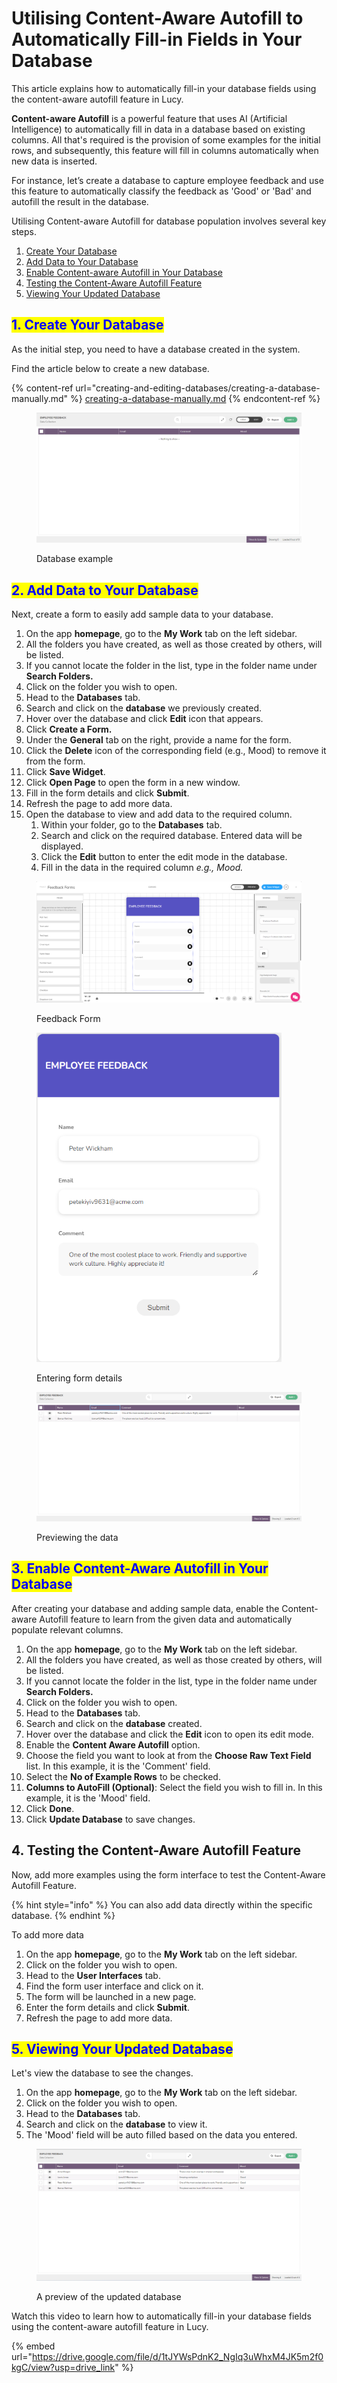 # Utilising Content-Aware Autofill to Automatically Fill-in Fields in Your Database

This article explains how to automatically fill-in your database fields using the content-aware autofill feature in Lucy.

**Content-aware Autofill** is a powerful feature that uses AI (Artificial Intelligence) to automatically fill in data in a database based on existing columns. All that's required is the provision of some examples for the initial rows, and subsequently, this feature will fill in columns automatically when new data is inserted.

For instance, let’s create a database to capture employee feedback and use this feature to automatically classify the feedback as 'Good' or 'Bad' and autofill the result in the database.&#x20;

Utilising Content-aware Autofill for database population involves several key steps.

1. [Create Your Database](utilising-content-aware-autofill-to-automatically-fill-in-fields-in-your-database.md#id-1.-create-your-database)
2. [Add Data to Your Database](utilising-content-aware-autofill-to-automatically-fill-in-fields-in-your-database.md#id-2.-add-data-to-your-database)
3. [Enable Content-aware Autofill in Your Database](utilising-content-aware-autofill-to-automatically-fill-in-fields-in-your-database.md#id-3.-enable-content-aware-autofill-in-your-database)
4. [Testing the Content-Aware Autofill Feature](utilising-content-aware-autofill-to-automatically-fill-in-fields-in-your-database.md#id-4.-testing-the-content-aware-autofill-feature)
5. [Viewing Your Updated Database](utilising-content-aware-autofill-to-automatically-fill-in-fields-in-your-database.md#viewing-your-updated-database)

## <mark style="color:blue;">1. Create Your Database</mark>

As the initial step, you need to have a database created in the system.&#x20;

Find the article below to create a new database.

{% content-ref url="creating-and-editing-databases/creating-a-database-manually.md" %}
[creating-a-database-manually.md](creating-and-editing-databases/creating-a-database-manually.md)
{% endcontent-ref %}

<figure><img src="../.gitbook/assets/Database example_1.png" alt=""><figcaption><p>Database example</p></figcaption></figure>

## <mark style="color:blue;">2. Add Data to Your Database</mark>

Next, create a form to easily add sample data to your database.

1. On the app **homepage**, go to the **My Work** tab on the left sidebar.
2. All the folders you have created, as well as those created by others, will be listed.
3. If you cannot locate the folder in the list, type in the folder name under **Search Folders.**
4. Click on the folder you wish to open.
5. Head to the **Databases** tab.
6. Search and click on the **database** we previously created.
7. Hover over the database and click **Edit** icon that appears.
8. Click **Create a Form.**
9. Under the **General** tab on the right, provide a name for the form.
10. Click the **Delete** icon of the corresponding field (e.g., Mood) to remove it from the form.
11. Click **Save Widget**.
12. Click **Open Page** to open the form in a new window.
13. Fill in the form details and click **Submit**.
14. Refresh the page to add more data.
15. Open the database to view and add data to the required column.
    1. Within your folder, go to the **Databases** tab.
    2. Search and click on the required database. Entered data will be displayed.
    3. Click the **Edit** button to enter the edit mode in the database.
    4. Fill in the data in the required column _e.g., Mood._

<figure><img src="../.gitbook/assets/Content-aware Autofill to Automatically Populate Your Database_S1.png" alt=""><figcaption><p>Feedback Form </p></figcaption></figure>

<figure><img src="../.gitbook/assets/Content-aware Autofill to Automatically Populate Your Database_S2.png" alt="" width="392"><figcaption><p>Entering form details</p></figcaption></figure>

<figure><img src="../.gitbook/assets/Content-aware Autofill to Automatically Populate Your Database_S3.png" alt=""><figcaption><p>Previewing the data</p></figcaption></figure>

## <mark style="color:blue;">3. Enable Content-Aware Autofill in Your Database</mark>

After creating your database and adding sample data, enable the Content-aware Autofill feature to learn from the given data and automatically populate relevant columns.

1. On the app **homepage**, go to the **My Work** tab on the left sidebar.
2. All the folders you have created, as well as those created by others, will be listed.
3. If you cannot locate the folder in the list, type in the folder name under **Search Folders.**
4. Click on the folder you wish to open.
5. Head to the **Databases** tab.
6. Search and click on the **database** created.
7. Hover over the database and click the **Edit** icon to open its edit mode.
8. Enable the **Content Aware Autofill** option.
9. Choose the field you want to look at from the **Choose Raw Text Field** list. In this example, it is the 'Comment' field.
10. Select the **No of Example Rows** to be checked.
11. **Columns to AutoFill (Optional)**: Select the field you wish to fill in. In this example, it is the 'Mood' field.
12. Click **Done**.
13. Click **Update Database** to save changes.

## 4. Testing the Content-Aware Autofill Feature

Now, add more examples using the form interface to test the Content-Aware Autofill Feature.

{% hint style="info" %}
You can also add data directly within the specific database.
{% endhint %}

To add more data

1. On the app **homepage**, go to the **My Work** tab on the left sidebar.
2. Click on the folder you wish to open.
3. Head to the **User Interfaces** tab.
4. Find the form user interface and click on it.
5. The form will be launched in a new page.
6. Enter the form details and click **Submit**.
7. Refresh the page to add more data.

## <mark style="color:blue;">5. Viewing Your Updated Database</mark>

Let's view the database to see the changes.

1. On the app **homepage**, go to the **My Work** tab on the left sidebar.
2. Click on the folder you wish to open.
3. Head to the **Databases** tab.
4. Search and click on the **database** to view it.
5. The 'Mood' field will be auto filled based on the data you entered.

<figure><img src="../.gitbook/assets/Content-aware Autofill to Automatically Populate Your Database_S4.png" alt=""><figcaption><p>A preview of the updated database</p></figcaption></figure>

Watch this video to learn how to automatically fill-in your database fields using the content-aware autofill feature in Lucy.

{% embed url="https://drive.google.com/file/d/1tJYWsPdnK2_NgIq3uWhxM4JK5m2f0kgC/view?usp=drive_link" %}
